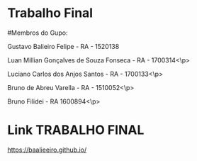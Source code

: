 # Trabalho Final

#Membros do Gupo: 

<p>Gustavo Balieiro Felipe - RA - 1520138 </p>
<p>Luan Millian Gonçalves de Souza Fonseca - RA - 1700314<\p>
<p>Luciano Carlos dos Anjos Santos - RA - 1700133<\p>
<p>Bruno de Abreu Varella - RA - 1510052<\p>
<p>Bruno Filidei - RA 1600894<\p>

# Link TRABALHO FINAL
https://baalieeiro.github.io/
